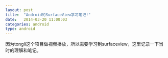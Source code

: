 ```yaml
---
layout: post
title:  "Android的SurfaceView学习笔记!"
date:   2014-03-20 11:00:03
categories: android
type: android
---
```


因为tongli这个项目做视频播放，所以需要学习到surfaceview，这里记录一下当时的理解和笔记。
